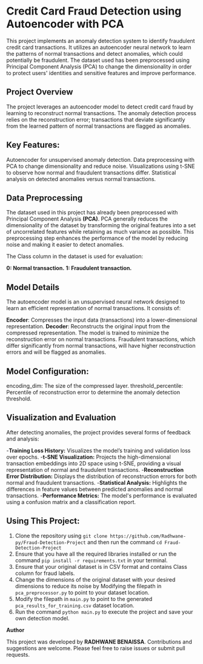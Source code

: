 # Credit Card Fraud Detection using Autoencoder with PCA

This project implements an anomaly detection system to identify fraudulent credit card transactions. It utilizes an autoencoder neural network to learn the patterns of normal transactions and detect anomalies, which could potentially be fraudulent. The dataset used has been preprocessed using Principal Component Analysis (PCA) to change the dimensionality in order to protect users' identities and sensitive features and improve performance.

## Project Overview
The project leverages an autoencoder model to detect credit card fraud by learning to reconstruct normal transactions. The anomaly detection process relies on the reconstruction error; transactions that deviate significantly from the learned pattern of normal transactions are flagged as anomalies.

## Key Features:
Autoencoder for unsupervised anomaly detection.
Data preprocessing with PCA to change dimensionality and reduce noise.
Visualizations using t-SNE to observe how normal and fraudulent transactions differ.
Statistical analysis on detected anomalies versus normal transactions.

## Data Preprocessing
The dataset used in this project has already been preprocessed with Principal Component Analysis **(PCA)**.
PCA generally reduces the dimensionality of the dataset by transforming the original features into a set of uncorrelated features while retaining as much variance as possible. This preprocessing step enhances the performance of the model by reducing noise and making it easier to detect anomalies.

The Class column in the dataset is used for evaluation:

**0: Normal transaction.**
**1: Fraudulent transaction.**

## Model Details
The autoencoder model is an unsupervised neural network designed to learn an efficient representation of normal transactions. It consists of:

**Encoder**: Compresses the input data (transactions) into a lower-dimensional representation.
**Decoder**: Reconstructs the original input from the compressed representation.
The model is trained to minimize the reconstruction error on normal transactions. Fraudulent transactions, which differ significantly from normal transactions, will have higher reconstruction errors and will be flagged as anomalies.

## Model Configuration:
encoding_dim: The size of the compressed layer.
threshold_percentile: Percentile of reconstruction error to determine the anomaly detection threshold.
## Visualization and Evaluation
After detecting anomalies, the project provides several forms of feedback and analysis:

-**Training Loss History:** Visualizes the model’s training and validation loss over epochs.
-**t-SNE Visualization:** Projects the high-dimensional transaction embeddings into 2D space using t-SNE, providing a visual representation of normal and fraudulent transactions.
-**Reconstruction Error Distribution:** Displays the distribution of reconstruction errors for both normal and fraudulent transactions.
-**Statistical Analysis:** Highlights the differences in feature values between predicted anomalies and normal transactions.
-**Performance Metrics:** The model's performance is evaluated using a confusion matrix and a classification report.

## Using This Project:
1. Clone the repository using `git clone https://github.com/Radhwane-py/Fraud-Detection-Project` and then run the command `cd Fraud-Detection-Project`
2. Ensure that you have all the required libraries installed or run the command `pip install -r requirements.txt` in your terminal.
3. Ensure that your original dataset is in CSV format and contains Class column for fraud labels.
4. Change the dimensions of the original dataset with your desired dimensions to reduce its noise by Modifying the filepath in `pca_preprocessor.py` to point to your dataset location.
5. Modify the filepath in `main.py` to point to the generated `pca_results_for_training.csv` dataset location.
6. Run the command `python main.py` to execute the project and save your own detection model.


**Author**

This project was developed by           **RADHWANE BENAISSA**.
Contributions and suggestions are welcome.
Please feel free to raise issues or submit pull requests.
